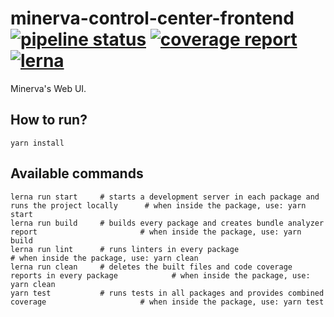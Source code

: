 # minerva-control-center-frontend [![pipeline status](https://gitlab.prod.radar.lan/siem-dev/minerva-control-center-frontend/badges/dev/pipeline.svg)](https://gitlab.prod.radar.lan/siem-dev/minerva-control-center-frontend/commits/dev) [![coverage report](https://gitlab.prod.radar.lan/siem-dev/minerva-control-center-frontend/badges/dev/coverage.svg)](https://gitlab.prod.radar.lan/siem-dev/minerva-control-center-frontend/commits/dev) [![lerna](https://img.shields.io/badge/maintained%20with-lerna-cc00ff.svg)](https://lerna.js.org/)

Minerva's Web UI.

## How to run?

```
yarn install
```

## Available commands

```
lerna run start     # starts a development server in each package and runs the project locally      # when inside the package, use: yarn start 
lerna run build     # builds every package and creates bundle analyzer report                       # when inside the package, use: yarn build
lerna run lint      # runs linters in every package                                                 # when inside the package, use: yarn clean
lerna run clean     # deletes the built files and code coverage reports in every package            # when inside the package, use: yarn clean
yarn test           # runs tests in all packages and provides combined coverage                     # when inside the package, use: yarn test
```
